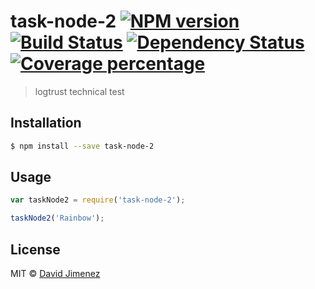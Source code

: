 # task-node-2 [![NPM version][npm-image]][npm-url] [![Build Status][travis-image]][travis-url] [![Dependency Status][daviddm-image]][daviddm-url] [![Coverage percentage][coveralls-image]][coveralls-url]
> logtrust technical test

## Installation

```sh
$ npm install --save task-node-2
```

## Usage

```js
var taskNode2 = require('task-node-2');

taskNode2('Rainbow');
```
## License

MIT © [David Jimenez]()


[npm-image]: https://badge.fury.io/js/task-node-2.svg
[npm-url]: https://npmjs.org/package/task-node-2
[travis-image]: https://travis-ci.org/djimenezc/task-node-2.svg?branch=master
[travis-url]: https://travis-ci.org/djimenezc/task-node-2
[daviddm-image]: https://david-dm.org/djimenezc/task-node-2.svg?theme=shields.io
[daviddm-url]: https://david-dm.org/djimenezc/task-node-2
[coveralls-image]: https://coveralls.io/repos/djimenezc/task-node-2/badge.svg
[coveralls-url]: https://coveralls.io/r/djimenezc/task-node-2
